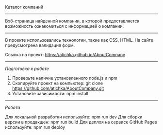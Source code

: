 Каталог компаний

---

Вэб-страница найденной компании, в которой предоставляется возможность ознакомиться с информацией о компании.

---

В проекте использовались технологии, такие как CSS, HTML. На сайте предусмотрена валидация форм.

Ссылка на проект: https://atichka.github.io/AboutCompany

---

*Подготовка к работе*

1. Проверьте наличие установленного node.js и npm
2. Скопируйте проект на компьютер: git clone https://github.com/atichka/AboutCompany.git
3. Установите зависимости: npm install

---

*Работа*

Для локальной разработки используйте: npm run dev
Для сборки версии в продакшен: npm run build
Для деплоя на сервисе GitHub Pages используйте: npm run deploy
